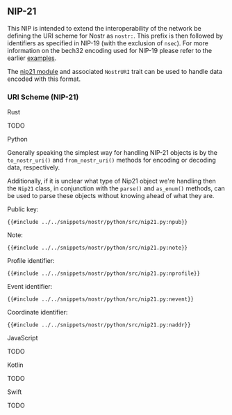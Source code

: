 ## NIP-21

This NIP is intended to extend the interoperability of the network be defining the URI scheme for Nostr as `nostr:`. 
This prefix is then followed by identifiers as specified in NIP-19 (with the exclusion of `nsec`). 
For more information on the bech32 encoding used for NIP-19 please refer to the earlier [examples](06-nip19.md).

The [nip21 module](https://docs.rs/nostr/latest/nostr/nips/nip21/index.html) and associated `NostrURI` trait can be used to handle data encoded with this format.

### URI Scheme (NIP-21)

<custom-tabs category="lang">

<div slot="title">Rust</div>
<section>

TODO

</section>

<div slot="title">Python</div>
<section>

Generally speaking the simplest way for handling NIP-21 objects is by the `to_nostr_uri()` and `from_nostr_uri()` methods for encoding or decoding data, respectively. 

Additionally, if it is unclear what type of Nip21 object we're handling then the `Nip21` class, 
in conjunction with the `parse()` and `as_enum()` methods, can be used to parse these objects without knowing ahead of what they are.

Public key:

```python,ignore
{{#include ../../snippets/nostr/python/src/nip21.py:npub}}
```

Note:

```python,ignore
{{#include ../../snippets/nostr/python/src/nip21.py:note}}
```

Profile identifier:

```python,ignore
{{#include ../../snippets/nostr/python/src/nip21.py:nprofile}}
```

Event identifier:

```python,ignore
{{#include ../../snippets/nostr/python/src/nip21.py:nevent}}
```

Coordinate identifier:

```python,ignore
{{#include ../../snippets/nostr/python/src/nip21.py:naddr}}
```

</section>

<div slot="title">JavaScript</div>
<section>

TODO

</section>

<div slot="title">Kotlin</div>
<section>

TODO

</section>

<div slot="title">Swift</div>
<section>

TODO

</section>
</custom-tabs>